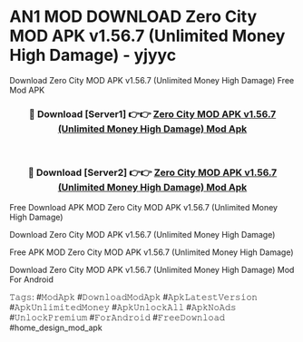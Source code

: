 # AN1 MOD DOWNLOAD Zero City MOD APK v1.56.7 (Unlimited Money High Damage) - yjyyc
Download Zero City MOD APK v1.56.7 (Unlimited Money High Damage) Free Mod APK

<div align="center">
<h3>🔴 Download [Server1] 👉👉 <a href="https://apk-comot.site?title=Zero_City_MOD_APK_v1.56.7_(Unlimited_Money_High_Damage)">Zero City MOD APK v1.56.7 (Unlimited Money High Damage) Mod Apk</a></h3><br>

<h3>🔴 Download [Server2] 👉👉 <a href="https://apk-comot.site?title=Zero_City_MOD_APK_v1.56.7_(Unlimited_Money_High_Damage)">Zero City MOD APK v1.56.7 (Unlimited Money High Damage) Mod Apk</a></h3>
</div>


Free Download APK MOD Zero City MOD APK v1.56.7 (Unlimited Money High Damage)

Download Zero City MOD APK v1.56.7 (Unlimited Money High Damage) 

Free APK MOD Zero City MOD APK v1.56.7 (Unlimited Money High Damage) 

Download Zero City MOD APK v1.56.7 (Unlimited Money High Damage) Mod For Android

𝚃𝚊𝚐𝚜: #𝙼𝚘𝚍𝙰𝚙𝚔 #𝙳𝚘𝚠𝚗𝚕𝚘𝚊𝚍𝙼𝚘𝚍𝙰𝚙𝚔 #𝙰𝚙𝚔𝙻𝚊𝚝𝚎𝚜𝚝𝚅𝚎𝚛𝚜𝚒𝚘𝚗 #𝙰𝚙𝚔𝚄𝚗𝚕𝚒𝚖𝚒𝚝𝚎𝚍𝙼𝚘𝚗𝚎𝚢 #𝙰𝚙𝚔𝚄𝚗𝚕𝚘𝚌𝚔𝙰𝚕𝚕 #𝙰𝚙𝚔𝙽𝚘𝙰𝚍𝚜 #𝚄𝚗𝚕𝚘𝚌𝚔𝙿𝚛𝚎𝚖𝚒𝚞𝚖 #𝙵𝚘𝚛𝙰𝚗𝚍𝚛𝚘𝚒𝚍 #𝙵𝚛𝚎𝚎𝙳𝚘𝚠𝚗𝚕𝚘𝚊𝚍 #home_design_mod_apk